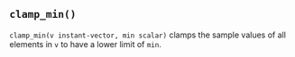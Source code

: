 ## `clamp_min()`

`clamp_min(v instant-vector, min scalar)` clamps the sample values of all
elements in `v` to have a lower limit of `min`.
